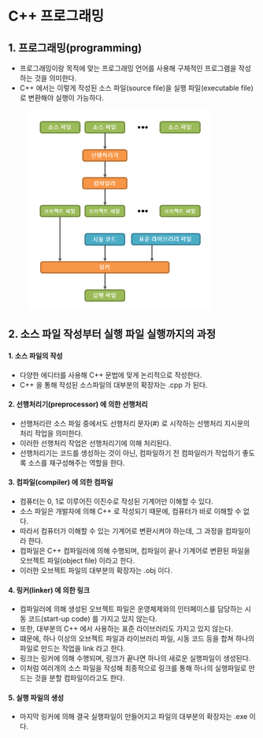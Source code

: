 # C++ 프로그래밍

## 1. 프로그래밍(programming)

* 프로그래밍이랑 목적에 맞는 프로그래밍 언어를 사용해 구체적인 프로그램을 작성하는 것을 의미한다.
* C++ 에서는 이렇게 작성된 소스 파일(source file)을 실행 파일(executable file)로 변환해야 실행이 가능하다.

<figure><img src="../../.gitbook/assets/image (68).png" alt="" width="371"><figcaption></figcaption></figure>

## 2. 소스 파일 작성부터 실행 파일 실행까지의 과정

#### 1. 소스 파일의 작성

* 다양한 에디터를 사용해 C++ 문법에 맞게 논리적으로 작성한다.
* C++ 을 통해 작성된 소스파일의 대부분의 확장자는 .cpp 가 된다.

#### 2. 선행처리기(preprocessor) 에 의한 선행처리

* 선행처리란 소스 파일 중에서도 선행처리 문자(#) 로 시작하는 선행처리 지시문의 처리 작업을 의미한다.
* 이러한 선행처리 작업은 선행처리기에 의해 처리된다.
* 선행처리기는 코드를 생성하는 것이 아닌, 컴파일하기 전 컴파일러가 작업하기 좋도록 소스를 재구성해주는 역할을 한다.

#### 3. 컴파일(compiler) 에 의한 컴파일

* 컴퓨터는 0, 1로 이루어진 이진수로 작성된 기계어만 이해할 수 있다.
* 소스 파일은 개발자에 의해 C++ 로 작성되기 때문에, 컴퓨터가 바로 이해할 수 없다.
* 따라서 컴퓨터가 이해할 수 있는 기계어로 변환시켜야 하는데, 그 과정을 컴파일이라 한다.
* 컴파일은 C++ 컴파일러에 의해 수행되며, 컴파일이 끝나 기계어로 변환된 파일을 오브젝트 파일(object file) 이라고 한다.
* 이러한 오브젝트 파일의 대부분의 확장자는 .obj 이다.

#### 4. 링커(linker) 에 의한 링크

* 컴파일러에 의해 생성된 오브젝트 파일은 운영체제와의 인터페이스를 담당하는 시동 코드(start-up code) 를 가지고 있지 않는다.
* 또한, 대부분의 C++ 에서 사용하는 표준 라이브러리도 가지고 있지 않는다.
* 떄문에, 하나 이상의 오브젝트 파일과 라이브러리 파일, 시동 코드 등을 합쳐 하나의 파일로 만드는 작업을 link 라고 한다.
* 링크는 링커에 의해 수행되며, 링크가 끝나면 하나의 새로운 실행파일이 생성된다.
* 이처럼 여러개의 소스 파일을 작성해 최종적으로 링크를 통해 하나의 실행파일로 만드는 것을 분할 컴파일이라고도 한다.

#### 5. 실행 파일의 생성

* 마지막 링커에 의해 결국 실행파일이 만들어지고 파일의 대부분의 확장자는 .exe 이다.
